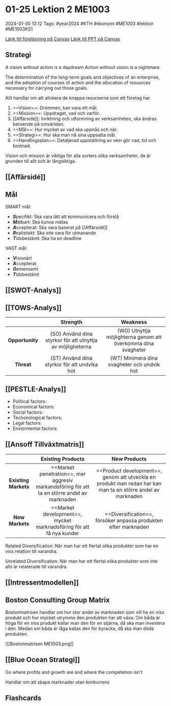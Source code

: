 # 01-25 Lektion 2 ME1003

2024-01-30 13:12
Tags: #year2024 #KTH #ekonomi #ME1003 #lektion #ME1003KS1

[Länk till föreläsning på Canvas](https://canvas.kth.se/courses/44986/external_tools/2427)
[Länk till PPT på Canvas](https://canvas.kth.se/courses/44986/files/folder/2.%20F%C3%B6rel%C3%A4sningar?preview=7553917)

## Strategi

A vision without action is a daydream
Action without vision is a nightmare

The determination of the long-term goals and objectives of an enterprise, and the adoption of courses of action and the allocation of resources necessary for carrying out those goals.

Allt handlar om att allokera de knappa resurserna som ett företag har.

1. ==Vision==: Drömmen, kan vara ett mål.
2. ==Mission==: Uppdraget, vad och varför.
3. [[Affärsidé]]: Inriktning och utformning av verksamheten, ska ändras beroende på omvärlden.
4. ==Mål==: Hur mycket av vad ska uppnås och när.
5. ==Strategi==: Hur ska man nå sina uppsatta mål.
6. ==Handlingsplan==: Detaljerad uppställning av vem gör vad, tid och kostnad.

Vision och mission är viktiga för alla sorters olika verksamheter, de är grunden till allt och är långsiktiga.

## [[Affärsidé]]

## Mål

SMART mål:

- ***S***pecifikt: Ska vara lätt att kommunicera och förstå
- ***M***ätbart: Ska kunna mätas
- ***A***ccepterat: Ska vara baserat på [[Affärsidé]]
- ***R***ealistiskt: Ska inte vara för utmanande
- ***T***idsbestämt: Ska ha en deadline

VAGT mål:

- ***V***isionärt
- ***A***ccepterat
- ***G***emensamt
- ***T***idsbestämt

## [[SWOT-Analys]]

## [[TOWS-Analys]]

|  | Strength | Weakness |
| :--: | :--: | :--: |
| **Opportunity** | (SO) Använd dina styrkor för att utnyttja av möjligheterna | (WO) Utnyttja möjlighterna genom att överkomma dina svagheter |
| **Threat** | (ST) Använd dina styrkor för att undvika hot | (WT) Minimera dina svagheter och undvik hot |

## [[PESTLE-Analys]]

- Political factors:
- Economical factors:
- Social factors:
- Techonological factors:
- Legal factors:
- Enviormental factors:

## [[Ansoff Tillväxtmatris]]

|  | Existing Products | New Products |
| :--: | :--: | :--: |
| **Existing Markets** | ==Market penetration==, mer aggresiv markandsföring för att ta en större andel av marknaden | ==Product development==, genom att utveckla en produkt man redan har kan man ta en större andel av marknaden |
| **New Markets** | ==Market development==, mycket marknadsföring för att få nya kunder | ==Diversification==, försöker anpassa produkten efter marknaden  |

Related Diversification: När man har ett flertal olika produkter som har en viss relation till varandra.

Unrelated Diversification: När man har ett flertal olika produkter som inte alls är relaterade till varandra.

## [[Intressentmodellen]]

## Boston Consulting Group Matrix

Bostonmatrisen handlar om hur stor andel av marknaden som vill ha en viss produkt och hur mycket utrymme den produkten har att växa. Om båda är höga för en viss produkt kallar man den för en stjärna, då ska man investera i den. Medan om båda är låga kallas den för byracka, då ska man döda produkten.

![[Bostonmatrisen ME1003.png]]

## [[Blue Ocean Strategi]]

Go where profits and growth are and where the competetion isn't

Handlar om att skapa marknader utan konkurrens

## Flashcards
